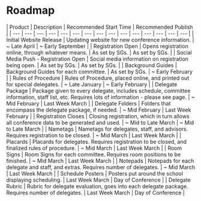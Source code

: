 # Roadmap

| Product | Description | Recommended Start Time | Recommended Publish |
| --- | --- | --- | --- | --- | --- | --- | --- | --- | --- | --- | --- | --- | --- | --- |
| Initial Website Release | Updating website for new conference information. | ~ Late April | ~ Early September |
| Registration Open | Opens registration online, through whatever means. | As set by SGs. | As set by SGs. |
| Social Media Push - Registration Open | Social media information on registration being open. | As set by SGs. | As set by SGs. |
| Background Guides | Background Guides for each committee. | As set by SGs. | ~ Early February |
| Rules of Procedure | Rules of Procedure, placed online, and printed out for special delegates. | ~ Late January | ~ Early February |
| Delegate Package | Package given to every delegate, includes schedule, committee information, staff list, etc. Requires lots of information - please see page. | ~ Mid February | Last Week March |
| Delegate Folders | Folders that encompass the delegate package, if needed. | ~ Mid February | Last Week February |
| Registration Closes | Closing registration, which in turn allows all conference data to be generated and used. | ~ Mid to Late March | ~ Mid to Late March |
| Nametags | Nametags for delegates, staff, and advisors. Requires registration to be closed. | ~ Mid March | Last Week March |
| Placards | Placards for delegates. Requires registration to be closed, and finalized rules of procedure. | ~ Mid March | Last Week March |
| Room Signs | Room Signs for each committee. Requires room positions to be finished. | ~ Mid March | Last Week March |
| Notepads | Notepads for each delegate and staff, and extras. Requires number of delegates. | ~ Mid March | Last Week March |
| Schedule Posters | Posters put around the school displaying scheduling.  | Last Week March | Day of Conference |
| Delegate Rubric | Rubric for delegate evaluation, goes into each delegate package. Requires number of delegates. | Last Week March | Day of Conference |

